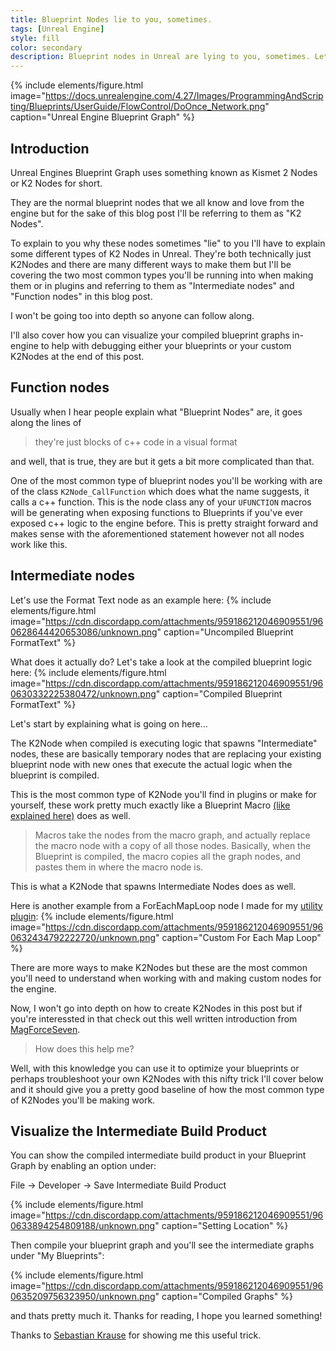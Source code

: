 ```yaml
---
title: Blueprint Nodes lie to you, sometimes.
tags: [Unreal Engine]
style: fill
color: secondary
description: Blueprint nodes in Unreal are lying to you, sometimes. Let's take a small peek under the hood to learn more...
---
```


{% include elements/figure.html image="https://docs.unrealengine.com/4.27/Images/ProgrammingAndScripting/Blueprints/UserGuide/FlowControl/DoOnce_Network.png" caption="Unreal Engine Blueprint Graph" %}

## Introduction

Unreal Engines Blueprint Graph uses something known as Kismet 2 Nodes or K2 Nodes for short.

They are the normal blueprint nodes that we all know and love from the engine but for the sake of this blog post I'll be referring to them as "K2 Nodes".

To explain to you why these nodes sometimes "lie" to you I'll have to explain some different types of K2 Nodes in Unreal.
They're both technically just K2Nodes and there are many different ways to make them but I'll be covering the two most common types you'll be running into when making them or in plugins and referring to them as "Intermediate nodes" and "Function nodes" in this blog post.

I won't be going too into depth so anyone can follow along.

I'll also cover how you can visualize your compiled blueprint graphs in-engine to help with debugging either your blueprints or your custom K2Nodes at the end of this post.

## Function nodes

Usually when I hear people explain what "Blueprint Nodes" are, it goes along the lines of 
>they're just blocks of c++ code in a visual format

and well, that is true, they are but it gets a bit more complicated than that.

One of the most common type of blueprint nodes you'll be working with are of the class `K2Node_CallFunction` which does what the name suggests, it calls a c++ function. 
This is the node class any of your `UFUNCTION` macros will be generating when exposing functions to Blueprints if you've ever exposed c++ logic to the engine before. This is pretty straight forward and makes sense with the aforementioned statement however not all nodes work like this.

## Intermediate nodes

Let's use the Format Text node as an example here:
{% include elements/figure.html image="https://cdn.discordapp.com/attachments/959186212046909551/960628644420653086/unknown.png" caption="Uncompiled Blueprint FormatText" %}

What does it actually do? Let's take a look at the compiled blueprint logic here:
{% include elements/figure.html image="https://cdn.discordapp.com/attachments/959186212046909551/960630332225380472/unknown.png" caption="Compiled Blueprint FormatText" %}

Let's start by explaining what is going on here...

The K2Node when compiled is executing logic that spawns "Intermediate" nodes, these are basically temporary nodes that are replacing your existing blueprint node with new ones that execute the actual logic when the blueprint is compiled.

This is the most common type of K2Node you'll find in plugins or make for yourself, these work pretty much exactly like a Blueprint Macro [(like explained here)](https://docs.unrealengine.com/4.27/en-US/ProgrammingAndScripting/Blueprints/BestPractices/) does as well.

> Macros take the nodes from the macro graph, and actually replace the macro node with a copy of all those nodes. Basically, when the Blueprint is compiled, the macro copies all the graph nodes, and pastes them in where the macro node is.

This is what a K2Node that spawns Intermediate Nodes does as well.

Here is another example from a ForEachMapLoop node I made for my [utility plugin](https://utils.hideout.no/):
{% include elements/figure.html image="https://cdn.discordapp.com/attachments/959186212046909551/960632434792222720/unknown.png" caption="Custom For Each Map Loop" %}

There are more ways to make K2Nodes but these are the most common you'll need to understand when working with and making custom nodes for the engine.

Now, I won't go into depth on how to create K2Nodes in this post but if you're interessted in that check out this well written introduction from [MagForceSeven](https://www.gamedev.net/tutorials/programming/engines-and-middleware/improving-ue4-blueprint-usability-with-custom-nodes-r5694/).

>How does this help me?

Well, with this knowledge you can use it to optimize your blueprints or perhaps troubleshoot your own K2Nodes with this nifty trick I'll cover below and it should give you a pretty good baseline of how the most common type of K2Nodes you'll be making work.

## Visualize the Intermediate Build Product

You can show the compiled intermediate build product in your Blueprint Graph by enabling an option under:

 File -> Developer -> Save Intermediate Build Product
 
{% include elements/figure.html image="https://cdn.discordapp.com/attachments/959186212046909551/960633894254809188/unknown.png" caption="Setting Location" %}

Then compile your blueprint graph and you'll see the intermediate graphs under "My Blueprints":

{% include elements/figure.html image="https://cdn.discordapp.com/attachments/959186212046909551/960635209756323950/unknown.png" caption="Compiled Graphs" %}

and thats pretty much it. Thanks for reading, I hope you learned something!

Thanks to [Sebastian Krause](https://twitter.com/HatiEth) for showing me this useful trick.
